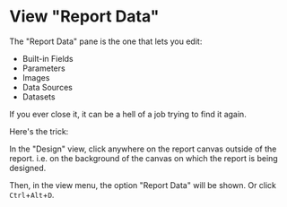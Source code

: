 ﻿# View "Report Data"

The "Report Data" pane is the one that lets you edit:

 * Built-in Fields
 * Parameters
 * Images
 * Data Sources
 * Datasets

If you ever close it, it can be a hell of a job trying to find it again.

Here's the trick:

In the "Design" view, click anywhere on the report canvas outside of the report. i.e. on the background of the canvas on which the report is being designed.

Then, in the view menu, the option "Report Data" will be shown. Or click `Ctrl`+`Alt`+`D`.

